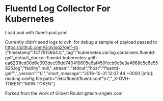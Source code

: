 # Fluentd Log Collector For Kubernetes

Load pod with fluent-pod.yaml

Currently didn't send logs to ovh, for debug a sample of payload passed to https://github.com/Graylog2/gelf-rb :
{"timestamp":1477915664.0,"_tag":"kubernetes.var.log.containers.fluentd-gelf_default_docker-fluentd-kubernetes-gelf-ea6231fcd00d6c393dec95dd740410605e6af450fccb9c5e3a4668c5c8e55925.log","facility":null,"_stream":"stdout","host":"fluentd-gelf","_version":"1.1","short_message":"2016-10-31 12:07:44 +0000 [info]: reading config file path=\"/etc/fluent/fluent.conf\"\n","_X-OVH-TOKEN":"MON TOKEN"}

Forked from the work of Gilbert Roulot @tech-angels.com
